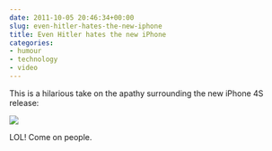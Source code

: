 ```yaml
---
date: 2011-10-05 20:46:34+00:00
slug: even-hitler-hates-the-new-iphone
title: Even Hitler hates the new iPhone
categories:
- humour
- technology
- video
---
```


This is a hilarious take on the apathy surrounding the new iPhone 4S release:


[![](https://i.ytimg.com/vi/Lxn6Ag0mmhs/mqdefault.jpg)](http://www.youtube.com/watch?v=Lxn6Ag0mmhs&w)

LOL! Come on people.
